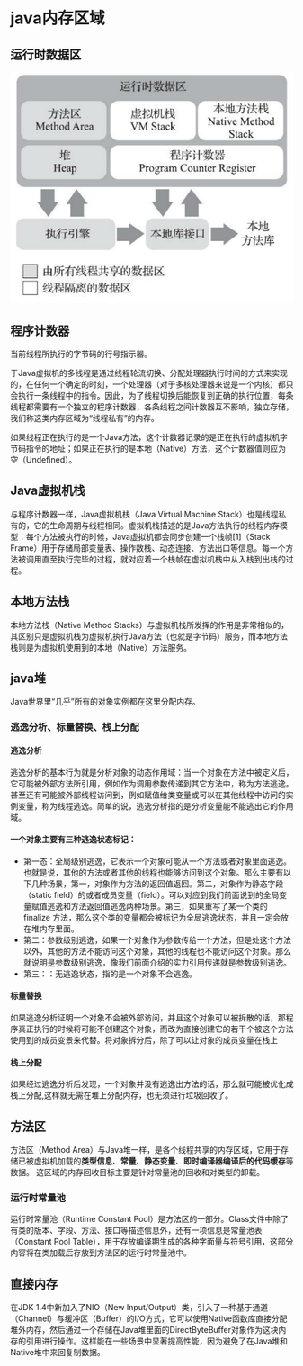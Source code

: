 # java内存区域
## 运行时数据区
![图片](./pig/jvm运行时数据区.png)
## 程序计数器
当前线程所执行的字节码的行号指示器。

于Java虚拟机的多线程是通过线程轮流切换、分配处理器执行时间的方式来实现的，在任何一个确定的时刻，一个处理器（对于多核处理器来说是一个内核）都只会执行一条线程中的指令。因此，为了线程切换后能恢复到正确的执行位置，每条线程都需要有一个独立的程序计数器，各条线程之间计数器互不影响，独立存储，我们称这类内存区域为“线程私有”的内存。

如果线程正在执行的是一个Java方法，这个计数器记录的是正在执行的虚拟机字节码指令的地址；如果正在执行的是本地（Native）方法，这个计数器值则应为空（Undefined）。
## Java虚拟机栈
与程序计数器一样，Java虚拟机栈（Java Virtual Machine Stack）也是线程私有的，它的生命周期与线程相同。虚拟机栈描述的是Java方法执行的线程内存模型：每个方法被执行的时候，Java虚拟机都会同步创建一个栈帧[1]（Stack Frame）用于存储局部变量表、操作数栈、动态连接、方法出口等信息。每一个方法被调用直至执行完毕的过程，就对应着一个栈帧在虚拟机栈中从入栈到出栈的过程。
## 本地方法栈
本地方法栈（Native Method Stacks）与虚拟机栈所发挥的作用是非常相似的，其区别只是虚拟机栈为虚拟机执行Java方法（也就是字节码）服务，而本地方法栈则是为虚拟机使用到的本地（Native）方法服务。
## java堆
Java世界里“几乎”所有的对象实例都在这里分配内存。
### 逃逸分析、标量替换、栈上分配
#### 逃逸分析
逃逸分析的基本行为就是分析对象的动态作用域：当一个对象在方法中被定义后，它可能被外部方法所引用，例如作为调用参数传递到其它方法中，称为方法逃逸。甚至还有可能被外部线程访问到，例如赋值给类变量或可以在其他线程中访问的实例变量，称为线程逃逸。简单的说，逃逸分析指的是分析变量能不能逃出它的作用域。
#### 一个对象主要有三种逃逸状态标记：
- 第一态：全局级别逃逸，它表示一个对象可能从一个方法或者对象里面逃逸。也就是说，其他的方法或者其他的线程也能够访问到这个对象。那么主要有以下几种场景，第一，对象作为方法的返回值返回。第二，对象作为静态字段（static field）的或者成员变量（field）。可以对应到我们前面说到的全局变量赋值逃逸和方法返回值逃逸两种场景。第三，如果重写了某一个类的 finalize 方法，那么这个类的变量都会被标记为全局逃逸状态，并且一定会放在堆内存里面。
- 第二：参数级别逃逸，如果一个对象作为参数传给一个方法，但是处这个方法以外，其他的方法不能访问这个对象，其他的线程也不能访问这个对象。那么就说明是参数级别逃逸，像我们前面介绍的实力引用传递就是参数级别逃逸。
- 第三：：无逃逸状态，指的是一个对象不会逃逸。
#### 标量替换
如果逃逸分析证明一个对象不会被外部访问，并且这个对象可以被拆散的话，那程序真正执行的时候将可能不创建这个对象，而改为直接创建它的若干个被这个方法使用到的成员变景来代替。将对象拆分后，除了可以让对象的成员变量在栈上
#### 栈上分配
如果经过逃逸分析后发现，一个对象并没有逃逸出方法的话，那么就可能被优化成栈上分配,这样就无需在堆上分配内存，也无须进行垃圾回收了。
## 方法区
方法区（Method Area）与Java堆一样，是各个线程共享的内存区域，它用于存储已被虚拟机加载的**类型信息**、**常量**、**静态变量**、**即时编译器编译后的代码缓存**等数据。
这区域的内存回收目标主要是针对常量池的回收和对类型的卸载。
### 运行时常量池
运行时常量池（Runtime Constant Pool）是方法区的一部分。Class文件中除了有类的版本、字段、方法、接口等描述信息外，还有一项信息是常量池表（Constant Pool Table），用于存放编译期生成的各种字面量与符号引用，这部分内容将在类加载后存放到方法区的运行时常量池中。
## 直接内存
在JDK 1.4中新加入了NIO（New Input/Output）类，引入了一种基于通道（Channel）与缓冲区（Buffer）的I/O方式，它可以使用Native函数库直接分配堆外内存，然后通过一个存储在Java堆里面的DirectByteBuffer对象作为这块内存的引用进行操作。这样能在一些场景中显著提高性能，因为避免了在Java堆和Native堆中来回复制数据。
